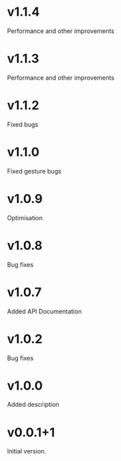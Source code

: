 # v1.1.4

Performance and other improvements

# v1.1.3

Performance and other improvements

# v1.1.2

Fixed bugs

# v1.1.0

Fixed gesture bugs

# v1.0.9

Optimisation

# v1.0.8

Bug fixes

# v1.0.7

Added API Documentation

# v1.0.2

Bug fixes

# v1.0.0

Added description

# v0.0.1+1

Initial version.
